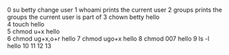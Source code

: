 0 su betty            change user 
1 whoami              prints the current user
2 groups              prints the groups the current user is part of
3 chown betty hello   
4 touch hello          
5 chmod u+x hello     
6 chmod ug+x,o+r hello
7 chmod ugo+x hello 
8 chmod 007 hello
9 ls -l hello
10
11
12
13